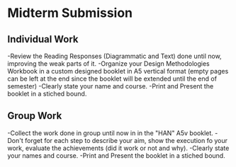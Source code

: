 # Midterm Submission

## Individual Work
-Review the Reading Responses (Diagrammatic and Text) done until now, improving the weak parts of it.
-Organize your Design Methodologies Workbook in a custom designed booklet in A5 vertical format (empty pages can be left at the end since the booklet will be extended until the end of semester)
-Clearly state your name and course.
-Print and Present the booklet in a stiched bound.


## Group Work
-Collect the work done in group until now in in the "HAN" A5v booklet.
-Don't forget for each step to describe your aim, show the execution fo your work, evaluate the achievements (did it work or not and why).
-Clearly state your names and course.
-Print and Present the booklet in a stiched bound.
